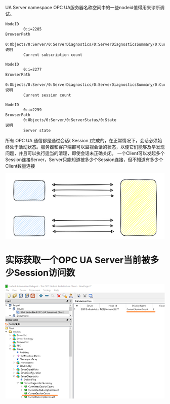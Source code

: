 UA Server namespace
OPC UA服务器名称空间中的一些nodeid值得用来诊断调试。
```
NodeID
        0:i=2285
BrowserPath
        0:Objects/0:Server/0:ServerDiagnostics/0:ServerDiagnosticsSummary/0:CurrentSubscriptionCount
说明
        Current subscription count
```

```
NodeID
        0:i=2277
BrowserPath
        0:Objects/0:Server/0:ServerDiagnostics/0:ServerDiagnosticsSummary/0:CurrentSessionCount
说明
        Current session count
```

```
NodeID
        0:i=2259
BrowserPath
        0:Objects/0:Server/0:ServerStatus/0:State
说明
        Server state
```

所有 OPC UA 通信都是通过会话( Session )完成的，在正常情况下，会话必须始终处于活动状态。服务器和客户端都可以监视会话的状态，以便它们能够及早发现问题，并且可以执行适当的清理，即使会话未正确关闭。
一个Client可以发起多个Session连接Server，Server只能知道被多少个Session连接，但不知道有多少个Client数量连接

![](028如何知道OPC%20UA%20Server被多少Client连接.svg)

# 实际获取一个OPC UA Server当前被多少Session访问数
![](FILES/028如何知道OPC%20UA%20Server被多少Client连接/image-20230202104038139.png)

